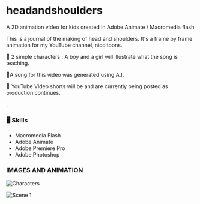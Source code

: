 # headandshoulders
A 2D animation video for kids created in Adobe Animate / Macromedia flash

This is a journal of the making of head and shoulders. It's a frame by frame animation for my YouTube channel, nicoltoons.

🌱 2 simple characters : A boy and a girl will illustrate what the song is teaching.

🌱A song for this video was generated using A.I.

🌱 YouTube Video shorts will be and are currently being posted as production continues.

.
### 🖥 Skills

- Macromedia Flash
- Adobe Animate
- Adobe Premiere Pro
- Adobe Photoshop



### IMAGES AND ANIMATION
![Characters ](https://github.com/nicoltoons/headandshoulders/blob/main/character%20ref.png)

![Scene 1 ](https://github.com/nicoltoons/headandshoulders/blob/main/boydanceloop.gif)





